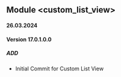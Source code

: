## Module <custom_list_view>

#### 26.03.2024
#### Version 17.0.1.0.0
##### ADD 
- Initial Commit for Custom List View

